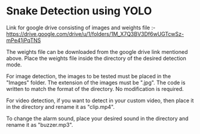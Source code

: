 # Snake Detection using YOLO

Link for google drive consisting of images and weights file :- https://drive.google.com/drive/u/1/folders/1M_X7Q3BV3Df6wUGTcwSz-mPe41jPqTNS

The weights file can be downloaded from the google drive link mentioned above. Place the weights file inside the directory of the desired detection mode. 

For image detection, the images to be tested must be placed in the "Images" folder. The extension of the images must be ".jpg". The code is written to match the format of the directory. No modification is required.

For video detection, if you want to detect in your custom video, then place it in the directory and rename it as "clip.mp4".

To change the alarm sound, place your desired sound in the directory and rename it as "buzzer.mp3".  
